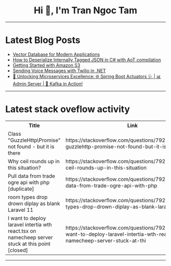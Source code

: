 <h1 align="center">Hi 👋, I'm Tran Ngoc Tam</h1>

---

# Latest Blog Posts 
<!-- BLOG-POST-LIST:START -->
- [Vector Database for Modern Applications](https://dev.to/sebastiancotrina/vector-database-for-modern-applications-jph)
- [How to Deserialize Internally Tagged JSON in C# with AoT compilation](https://dev.to/1ce/how-to-deserialize-internally-tagged-json-in-c-with-aot-compilation-3plc)
- [Getting Started with Amazon S3](https://dev.to/elu_olawale/getting-started-with-amazon-s3-34pk)
- [Sending Voice Messages with Twilio in .NET](https://dev.to/seanmdrew/sending-voice-messages-with-twilio-in-net-bhb)
- [🚀 Unlocking Microservices Excellence: 🌐 Spring Boot Actuators 🩺 | 📊 Admin Server | 🦘 Kafka in Action!](https://dev.to/om_lathiya/unlocking-microservices-excellence-spring-boot-actuators-admin-server-kafka-in-4n34)
<!-- BLOG-POST-LIST:END -->

---

# Latest stack oveflow activity
<table>
  <tr><th>Title</th><th>Link</th></tr>
  <!-- STACKOVERFLOW:START --><tr><td>Class &quot;GuzzleHttp\Promise&quot; not found - but it is there</td><td>https://stackoverflow.com/questions/79262460/class-guzzlehttp-promise-not-found-but-it-is-there</td></tr><tr><td>Why ceil rounds up in this situation?</td><td>https://stackoverflow.com/questions/79262417/why-ceil-rounds-up-in-this-situation</td></tr><tr><td>Pull data from trade ogre api with php [duplicate]</td><td>https://stackoverflow.com/questions/79262002/pull-data-from-trade-ogre-api-with-php</td></tr><tr><td>room types drop drown diplay as blank Laravel 11</td><td>https://stackoverflow.com/questions/79261983/room-types-drop-drown-diplay-as-blank-laravel-11</td></tr><tr><td>I want to deploy laravel intertia wth react.tsx on namecheep server stuck at this point [closed]</td><td>https://stackoverflow.com/questions/79261929/i-want-to-deploy-laravel-intertia-wth-react-tsx-on-namecheep-server-stuck-at-thi</td></tr><!-- STACKOVERFLOW:END -->
</table>

---


